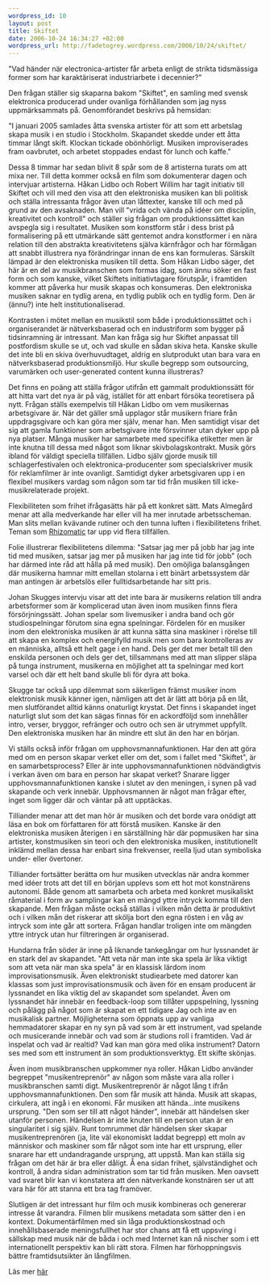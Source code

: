```yaml
--- 
wordpress_id: 10 
layout: post
title: Skiftet 
date: 2006-10-24 16:34:27 +02:00 
wordpress_url: http://fadetogrey.wordpress.com/2006/10/24/skiftet/
---
```


"Vad händer när electronica-artister får arbeta enligt de strikta tidsmässiga former som har karaktäriserat industriarbete i decennier?"

Den frågan ställer sig skaparna bakom "Skiftet", en samling med svensk elektronica producerad under ovanliga förhållanden som jag nyss uppmärksammats på. Genomförandet beskrivs på hemsidan:

"I januari 2005 samlades åtta svenska artister för att som ett arbetslag skapa musik i en studio i Stockholm. Skapandet skedde under ett åtta timmar långt skift. Klockan tickade obönhörligt. Musiken improviserades fram oavbrutet, och arbetet stoppades endast för lunch och kaffe."

Dessa 8 timmar har sedan blivit 8 spår som de 8 artisterna turats om att mixa ner. Till detta kommer också en film som dokumenterar dagen och intervjuar artisterna. Håkan Lidbo och Robert Willim har tagit initiativ till Skiftet och vill med den visa att den elektroniska musiken kan bli politisk och ställa intressanta frågor även utan låttexter, kanske till och med på grund av den avsaknaden. Man vill "vrida och vända på idéer om disciplin, kreativitet och kontroll" och ställer sig frågan om produktionssättet kan avspegla sig i resultatet. Musiken som konstform står i dess brist på formalisering på ett utmärkande sätt gentemot andra konstformer i en nära relation till den abstrakta kreativitetens själva kärnfrågor och har förmågan att snabbt illustrera nya förändringar innan de ens kan formuleras. Särskilt lämpad är den elektroniska musiken till detta. Som Håkan Lidbo säger, det här är en del av musikbranschen som formas idag, som ännu söker en fast form och som kanske, vilket Skiftets initiativtagare förutspår, i framtiden kommer att påverka hur musik skapas och konsumeras. Den elektroniska musiken saknar en tydlig arena, en tydlig publik och en tydlig form. Den är (ännu?) inte helt institutionaliserad.

Kontrasten i mötet mellan en musikstil som både i produktionssättet och i organiserandet är nätverksbaserad och en industriform som bygger på tidsinramning är intressant. Man kan fråga sig hur Skiftet anpassat till postfordism skulle se ut, och vad skulle en sådan skiva heta. Kanske skulle det inte bli en skiva överhuvudtaget, aldrig en slutprodukt utan bara vara en nätverksbaserad produktionsmiljö. Hur skulle begrepp som outsourcing, varumärken och user-generated content kunna illustreras?

Det finns en poäng att ställa frågor utifrån ett gammalt produktionssätt för att hitta vart det nya är på väg, istället för att enbart försöka teoretisera på nytt. Frågan ställs exempelvis till Håkan Lidbo om vem musikernas arbetsgivare är. När det gäller små upplagor står musikern friare från uppdragsgivare och kan göra mer själv, menar han. Men samtidigt visar det sig att gamla funktioner som arbetsgivare inte försvinner utan dyker upp på nya platser. Många musiker har samarbete med specifika etiketter men är inte knutna till dessa med något som liknar skivbolagskontrakt. Musik görs ibland för väldigt speciella tillfällen. Lidbo själv gjorde musik till schlagerfestivalen och elektronica-producenter som specialskriver musik för reklamfilmer är inte ovanligt. Samtidigt dyker arbetsgivaren upp i en flexibel musikers vardag som någon som tar tid från musiken till icke-musikrelaterade projekt.

Flexibiliteten som frihet ifrågasätts här på ett konkret sätt. Mats Almegård menar att alla medverkande har eller vill ha mer inrutade arbetsscheman. Man slits mellan kvävande rutiner och den tunna luften i flexibilitetens frihet. Teman som [Rhizomatic](http://rhizom.blogspot.com "Rhizomatic") tar upp vid flera tillfällen.

Folie illustrerar flexibilitetens dilemma: "Satsar jag mer på jobb har jag inte tid med musiken, satsar jag mer på musiken har jag inte tid för jobb" (och har därmed inte råd att hålla på med musik). Den omöjliga balansgången där musikerna hamnar mitt emellan stolarna i ett binärt arbetssystem där man antingen är arbetslös eller fulltidsarbetande har sitt pris.

Johan Skugges intervju visar att det inte bara är musikerns relation till andra arbetsformer som är komplicerad utan även inom musiken finns flera försörjningssätt. Johan spelar som livemusiker i andra band och gör studiospelningar förutom sina egna spelningar. Fördelen för en musiker inom den elektroniska musiken är att kunna sätta sina maskiner i rörelse till att skapa en komplex och energifylld musik men som bara kontrolleras av en människa, alltså ett helt gage i en hand. Dels ger det mer betalt till den enskilda personen och dels ger det, tillsammans med att man slipper släpa på tunga instrument, musikerna en möjlighet att ta spelningar med kort varsel och där ett helt band skulle bli för dyra att boka.

Skugge tar också upp dilemmat som säkerligen främst musiker inom elektronisk musik känner igen, nämligen att det är lätt att börja på en låt, men slutförandet alltid känns onaturligt krystat. Det finns i skapandet inget naturligt slut som det kan sägas finnas för en ackordföljd som innehåller intro, verser, bryggor, refränger och outro och sen är utrymmet uppfyllt. Den elektroniska musiken har än mindre ett slut än den har en början.

Vi ställs också inför frågan om upphovsmannafunktionen. Har den att göra med om en person skapar verket eller om det, som i fallet med "Skiftet", är en samarbetsprocess? Eller är inte upphovsmannafunktionen nödvändigtvis i verkan även om bara en person har skapat verket? Snarare ligger upphovsmannafunktionen kanske i slutet av den meningen, i synen på vad skapande och verk innebär. Upphovsmannen är något man frågar efter, inget som ligger där och väntar på att upptäckas.

Tilliander menar att det man hör är musiken och det borde vara onödigt att läsa en bok om författaren för att förstå musiken. Kanske är den elektroniska musiken återigen i en särställning här där popmusiken har sina artister, konstmusiken sin teori och den elektroniska musiken, institutionellt inklämd mellan dessa har enbart sina frekvenser, reella ljud utan symboliska under- eller övertoner.

Tilliander fortsätter berätta om hur musiken utvecklas när andra kommer med idéer trots att det till en början upplevs som ett hot mot konstnärens autonomi. Både genom att samarbeta och arbeta med konkret musikaliskt råmaterial i form av samplingar kan en mängd yttre intryck komma till den skapande. Men frågan måste också ställas i vilken mån detta är produktivt och i vilken mån det riskerar att skölja bort den egna rösten i en våg av intryck som inte går att sortera. Frågan handlar troligen inte om mängden yttre intryck utan hur filtreringen är organiserad.

Hundarna från söder är inne på liknande tankegångar om hur lyssnandet är en stark del av skapandet. "Att veta när man inte ska spela är lika viktigt som att veta när man ska spela" är en klassisk lärdom inom improvisationsmusik. Även elektroniskt studiearbete med datorer kan klassas som just improvisationsmusik och även för en ensam producent är lyssnandet en lika viktig del av skapandet som spelandet. Även om lyssnandet här innebär en feedback-loop som tillåter uppspelning, lyssning och pålägg på något som är skapat en ett tidigare Jag och inte av en musikalisk partner. Möjligheterna som öppnats upp av vanliga hemmadatorer skapar en ny syn på vad som är ett instrument, vad spelande och musicerande innebär och vad som är studions roll i framtiden. Vad är inspelat och vad är realtid? Vad kan man göra med olika instrument? Datorn ses med som ett instrument än som produktionsverktyg. Ett skifte skönjas.

Även inom musikbranschen uppkommer nya roller. Håkan Lidbo använder begreppet "musikentreprenör" av någon som måste vara alla roller i musikbranschen samti digt. Musikentreprenör är något lång t ifrån upphovsmannafunktionen. Den som får musik att hända. Musik att skapas, cirkulera, att ingå i en ekonomi. Får musiken att hända...inte musikens ursprung. "Den som ser till att något händer", innebär att händelsen sker utanför personen. Händelsen är inte knuten till en person utan är en singularitet i sig själv. Runt tomrummet där händelsen sker skapar musikentreprenören (ja, lite väl ekonomiskt laddat begrepp) ett moln av människor och maskiner som får något som inte har ett ursprung, eller snarare har ett undandragande ursprung, att uppstå. Man kan ställa sig frågan om det här är bra eller dåligt. Å ena sidan frihet, självständighet och kontroll, å andra sidan administration som tar tid från musiken. Men oavsett vad svaret blir kan vi konstatera att den nätverkande konstnären ser ut att vara här för att stanna ett bra tag framöver.

Slutligen är det intressant hur film och musik kombineras och genererar intresse åt varandra. Filmen blir musikens metadata som sätter den i en kontext. Dokumentärfilmen med sin låga produktionskostnad och innehållsbaserade meningsfullhet har stor chans att få ett uppsving i sällskap med musik när de båda i och med Internet kan nå nischer som i ett internationellt perspektiv kan bli rätt stora. Filmen har förhoppningsvis bättre framtidsutsikter än långfilmen.

Läs mer [här](http://www.pleazure.org/skiftet/ "här")


